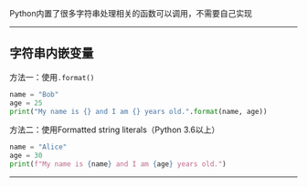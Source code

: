 Python内置了很多字符串处理相关的函数可以调用，不需要自己实现

---
## 字符串内嵌变量

方法一：使用`.format()`

```python
name = "Bob" 
age = 25 
print("My name is {} and I am {} years old.".format(name, age))
```

方法二：使用Formatted string literals（Python 3.6以上）

```python
name = "Alice"
age = 30
print(f"My name is {name} and I am {age} years old.")
```

---
